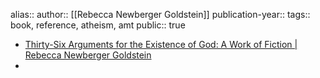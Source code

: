 alias::
author:: [[Rebecca Newberger Goldstein]] 
publication-year::
tags:: book, reference, atheism, amt
public:: true

- [Thirty-Six Arguments for the Existence of God: A Work of Fiction | Rebecca Newberger Goldstein](https://www.rebeccagoldstein.com/publications/thirty-six-arguments-existence-god-work-fiction)
-